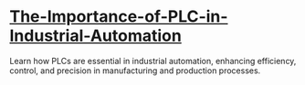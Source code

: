 # [The-Importance-of-PLC-in-Industrial-Automation]([url](https://www.tumblr.com/educationalblogmit/780423931368718336/the-importance-of-plc-in-industrial-automation?source=share))
Learn how PLCs are essential in industrial automation, enhancing efficiency, control, and precision in manufacturing and production processes.

